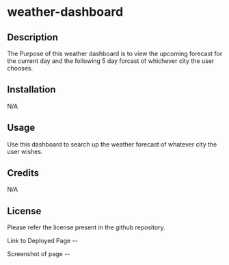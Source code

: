 # weather-dashboard

## Description

The Purpose of this weather dashboard is to view the upcoming forecast for the current day and the following 5 day forcast of whichever city the user chooses.

## Installation

N/A

## Usage

Use this dashboard to search up the weather forecast of whatever city the user wishes.

## Credits

N/A

## License

Please refer the license present in the github repository.

Link to Deployed Page --

Screenshot of page --
